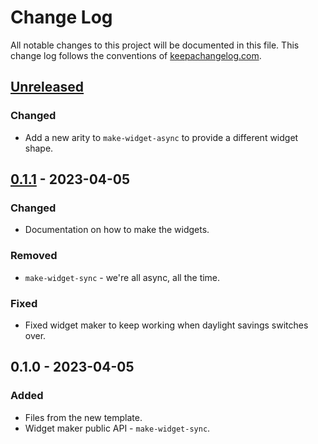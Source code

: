 # Change Log
All notable changes to this project will be documented in this file. This change log follows the conventions of [keepachangelog.com](http://keepachangelog.com/).

## [Unreleased]
### Changed
- Add a new arity to `make-widget-async` to provide a different widget shape.

## [0.1.1] - 2023-04-05
### Changed
- Documentation on how to make the widgets.

### Removed
- `make-widget-sync` - we're all async, all the time.

### Fixed
- Fixed widget maker to keep working when daylight savings switches over.

## 0.1.0 - 2023-04-05
### Added
- Files from the new template.
- Widget maker public API - `make-widget-sync`.

[Unreleased]: https://sourcehost.site/your-name/mars-rover/compare/0.1.1...HEAD
[0.1.1]: https://sourcehost.site/your-name/mars-rover/compare/0.1.0...0.1.1

